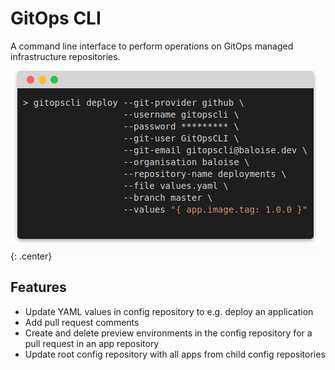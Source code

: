 # GitOps CLI

A command line interface to perform operations on GitOps managed infrastructure repositories.

![GitOps CLI Teaser](assets/images/teaser.png){: .center}

## Features
- Update YAML values in config repository to e.g. deploy an application
- Add pull request comments
- Create and delete preview environments in the config repository for a pull request in an app repository
- Update root config repository with all apps from child config repositories